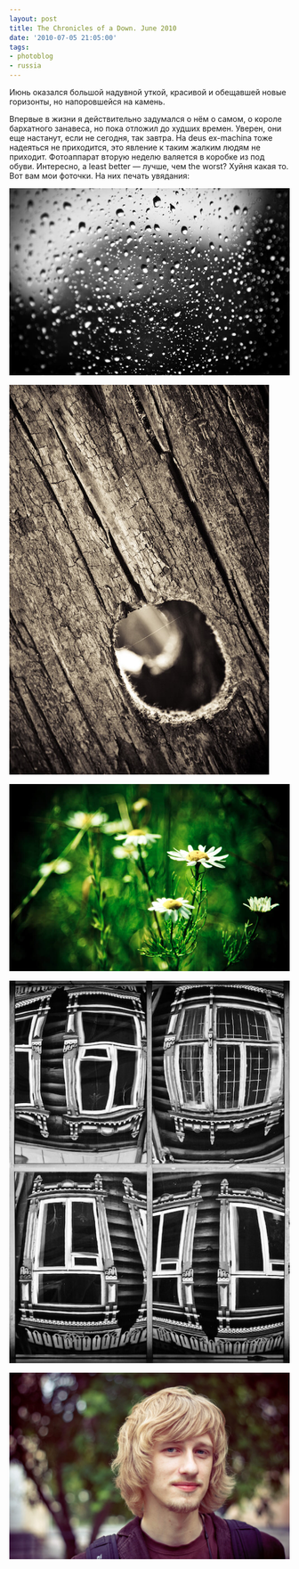 ```yaml
---
layout: post
title: The Chronicles of a Down. June 2010
date: '2010-07-05 21:05:00'
tags:
- photoblog
- russia
---
```


Июнь оказался большой надувной уткой,&nbsp;красивой и обещавшей новые горизонты,&nbsp;но напоровшейся на камень.

Впервые в жизни я действительно задумался о нём о самом,&nbsp;о короле бархатного занавеса, но пока отложил до худших времен. Уверен,&nbsp;они еще настанут,&nbsp;если не сегодня,&nbsp;так завтра. На deus ex-machina тоже надеяться не приходится, это явление к таким жалким людям не приходит. Фотоаппарат вторую неделю валяется в коробке из под обуви.&nbsp;Интересно,&nbsp;а least better — лучше, чем the worst? Хуйня какая то. Вот вам мои фоточки. На них печать увядания:

![Heart of glass, Дмитрий Афонин, 2010](/assets/images/2017/10/heart_of_glass_by_shouldgo.jpg)

![Holes n Wrinkles, Дмитрий Афонин, 2010](/assets/images/2017/10/IMG_0595.jpg)

![Glowers, Дмитрий Афонин, 2010](/assets/images/2017/10/glowers_by_shouldgo.jpg)

![Windowfil, Дмитрий Афонин, 2010](/assets/images/2017/10/IMG_9348-1.jpg)

![The last moment of happiness, Дмитрий Афонин, 2010](/assets/images/2017/10/IMG_2552.jpg)

